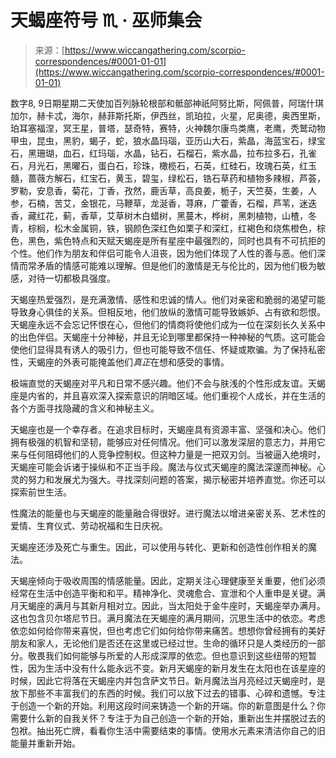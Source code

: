 <!--yml

分类：未分类

日期：2024-06-12 20:05:04

-->

# 天蝎座符号 ♏ · 巫师集会

> 来源：[https://www.wiccangathering.com/scorpio-correspondences/#0001-01-01](https://www.wiccangathering.com/scorpio-correspondences/#0001-01-01)

数字8, 9日期星期二天使加百列脉轮根部和骶部神祇阿努比斯，阿佩普，阿瑞什琪加尔，赫卡忒，海尔，赫菲斯托斯，伊西丝，凯珀拉，火星，尼奥德，奥西里斯，珀耳塞福涅，冥王星，普塔，瑟奇特，赛特，火神魏尔康鸟类鹰，老鹰，秃鹫动物甲虫，昆虫，黑豹，蝎子，蛇，狼水晶玛瑙，亚历山大石，紫晶，海蓝宝石，绿宝石，黑珊瑚，血石，红玛瑙，水晶，钻石，石榴石，紫水晶，拉布拉多石，孔雀石，月光石，黑曜石，蛋白石，珍珠，橄榄石，石英，红硅石，玫瑰石英，红玉髓，蔷薇方解石，红宝石，黄玉，碧玺，绿松石，锆石草药和植物多辣椒，芦荟，罗勒，安息香，菊花，丁香，孜然，鹿舌草，高良姜，栀子，天竺葵，生姜，人参，石楠，苦艾，金银花，马鞭草，龙涎香，荨麻，广藿香，石榴，芦苇，迷迭香，藏红花，蓟，香草，艾草树木白蜡树，黑蔓木，桦树，黑刺植物，山楂，冬青，棕榈，松木金属铜，铁，钢颜色深红色如栗子和深红，红褐色和烧焦橙色，棕色，黑色，紫色特点和天赋天蝎座是所有星座中最强烈的，同时也具有不可抗拒的个性。他们作为朋友和伴侣可能令人沮丧，因为他们体现了人性的善与恶。他们深情而常矛盾的情感可能难以理解。但是他们的激情是无与伦比的，因为他们极为敏感，对待一切都极具强度。

天蝎座热爱强烈，是充满激情、感性和忠诚的情人。他们对亲密和脆弱的渴望可能导致身心俱佳的关系。但相反地，他们放纵的激情可能导致嫉妒、占有欲和怨恨。天蝎座永远不会忘记怀恨在心，但他们的情商将使他们成为一位在深刻长久关系中的出色伴侣。天蝎座十分神秘，并且无论到哪里都保持一种神秘的气质。这可能会使他们显得具有诱人的吸引力，但也可能导致不信任、怀疑或欺骗。为了保持私密性，天蝎座的外表可能掩盖他们*真正*在想和感受的事情。

极端直觉的天蝎座对平凡和日常不感兴趣。他们不会与肤浅的个性形成友谊。天蝎座是内省的，并且喜欢深入探索意识的阴暗区域。他们重视个人成长，并在生活的各个方面寻找隐藏的含义和神秘主义。

天蝎座也是一个幸存者。在追求目标时，天蝎座具有资源丰富、坚强和决心。他们拥有极强的机智和坚韧，能够应对任何情况。他们可以激发深层的意志力，并用它来与任何阻碍他们的人竞争控制权。但这种力量是一把双刃剑。当被逼入绝境时，天蝎座可能会诉诸于操纵和不正当手段。魔法与仪式天蝎座的魔法深邃而神秘。心灵的努力和发展尤为强大。寻找深刻问题的答案，揭示秘密并培养直觉。你还可以探索前世生活。

性魔法的能量也与天蝎座的能量融合得很好。进行魔法以增进亲密关系、艺术性的爱情、生育仪式、劳动祝福和生日庆祝。

天蝎座还涉及死亡与重生。因此，可以使用与转化、更新和创造性创作相关的魔法。

天蝎座倾向于吸收周围的情感能量。因此，定期关注心理健康至关重要，他们必须经常在生活中创造平衡和和平。精神净化、灵魂愈合、宣泄和个人重申是关键。满月天蝎座的满月与其新月相对立。因此，当太阳处于金牛座时，天蝎座举办满月。这也包含贝尔塔尼节日。满月魔法在天蝎座的满月期间，沉思生活中的依恋。考虑依恋如何给你带来喜悦，但也考虑它们如何给你带来痛苦。想想你曾经拥有的美好朋友和家人，无论他们是否还在这里或已经过世。生命的循环只是人类经历的一部分。敬畏我们如何能够与所爱的人形成深厚的依恋。但也意识到这些纽带的短暂性，因为生活中没有什么能永远不变。新月天蝎座的新月发生在太阳也在该星座的时候，因此它将落在天蝎座内并包含萨文节日。新月魔法当月亮经过天蝎座时，是放下那些不丰富我们的东西的时候。我们可以放下过去的错事、心碎和遗憾。专注于创造一个新的开始。利用这段时间来铸造一个新的开端。你的新意图是什么？你需要什么新的自我关怀？专注于为自己创造一个新的开始，重新出生并摆脱过去的包袱。抽出死亡牌，看看你生活中需要结束的事情。使用水元素来清洁你自己的旧能量并重新开始。
